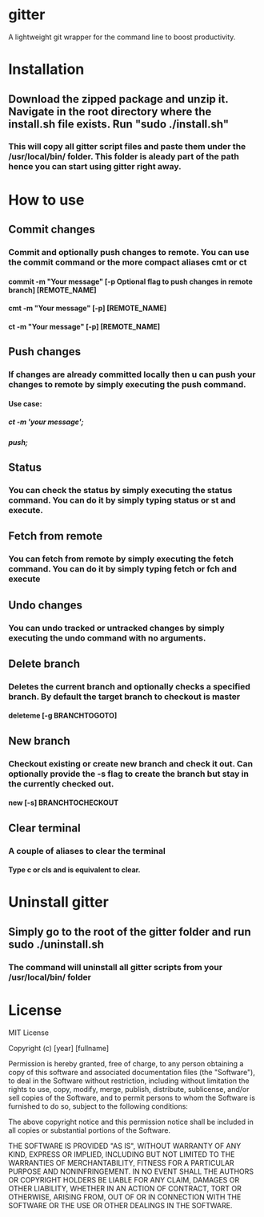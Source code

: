 # gitter

A lightweight git wrapper for the command line to boost productivity.

# Installation

## Download the zipped package and unzip it. Navigate in the root directory where the install.sh file exists. Run "sudo ./install.sh"

### This will copy all gitter script files and paste them under the /usr/local/bin/ folder. This folder is aleady part of the path hence you can start using gitter right away.

# How to use

## Commit changes

### Commit and optionally push changes to remote. You can use the commit command or the more compact aliases cmt or ct

#### commit -m "Your message" [-p Optional flag to push changes in remote branch] [REMOTE_NAME]

#### cmt -m "Your message" [-p] [REMOTE_NAME]

#### ct -m "Your message" [-p] [REMOTE_NAME]

## Push changes

### If changes are already committed locally then u can push your changes to remote by simply executing the push command.

#### Use case:

##### ct -m 'your message';

##### push;

## Status

### You can check the status by simply executing the status command. You can do it by simply typing status or st and execute.

## Fetch from remote

### You can fetch from remote by simply executing the fetch command. You can do it by simply typing fetch or fch and execute

## Undo changes

### You can undo tracked or untracked changes by simply executing the undo command with no arguments.

## Delete branch

### Deletes the current branch and optionally checks a specified branch. By default the target branch to checkout is master

#### deleteme [-g BRANCHTOGOTO]

## New branch

### Checkout existing or create new branch and check it out. Can optionally provide the -s flag to create the branch but stay in the currently checked out.

#### new [-s] BRANCHTOCHECKOUT

## Clear terminal

### A couple of aliases to clear the terminal

#### Type c or cls and is equivalent to clear.

# Uninstall gitter

## Simply go to the root of the gitter folder and run sudo ./uninstall.sh

### The command will uninstall all gitter scripts from your /usr/local/bin/ folder

# License

MIT License

Copyright (c) [year] [fullname]

Permission is hereby granted, free of charge, to any person obtaining a copy
of this software and associated documentation files (the "Software"), to deal
in the Software without restriction, including without limitation the rights
to use, copy, modify, merge, publish, distribute, sublicense, and/or sell
copies of the Software, and to permit persons to whom the Software is
furnished to do so, subject to the following conditions:

The above copyright notice and this permission notice shall be included in all
copies or substantial portions of the Software.

THE SOFTWARE IS PROVIDED "AS IS", WITHOUT WARRANTY OF ANY KIND, EXPRESS OR
IMPLIED, INCLUDING BUT NOT LIMITED TO THE WARRANTIES OF MERCHANTABILITY,
FITNESS FOR A PARTICULAR PURPOSE AND NONINFRINGEMENT. IN NO EVENT SHALL THE
AUTHORS OR COPYRIGHT HOLDERS BE LIABLE FOR ANY CLAIM, DAMAGES OR OTHER
LIABILITY, WHETHER IN AN ACTION OF CONTRACT, TORT OR OTHERWISE, ARISING FROM,
OUT OF OR IN CONNECTION WITH THE SOFTWARE OR THE USE OR OTHER DEALINGS IN THE
SOFTWARE.
